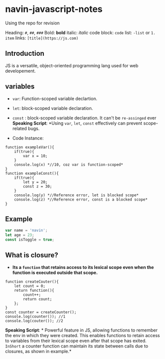 # navin-javascript-notes
Using the repo for revision 

Heading: `#`, `##`, `###`
Bold: **bold**
italic: *italic*
code block: ``code``
list: `-list` or `1. item`
links: `[title](https://js.com)`


## Introduction
JS is a versatile, object-oriented programming lang used for web developement. 

## variables
- `var`: Function-scoped variable declartion.
- `let`: block-scoped variable declaration.
- `const` : block-scoped variable declaration. It can't be `re-assinged` ever
**Speaking Script**: *Using `var`, `let`, `const` effectively can prevent scope-related bugs.

- Code Instance: 
```
function exampleVar(){
    if(true){
        var x = 10;
    }
    console.log(x) *//10, coz var is function-scoped*
}
function exampleConst(){
    if(true){
        let y = 20;
        const z = 30;
    }
    console.log(y) *//Reference error, let is blocked scope*
    console.log(z) *//Reference error, const is a blocked scope*
}
```

## Example 
```javascript
var name = 'navin';
let age = 23;
const isToggle = true;
```
## What is closure?
- **Its a `function` that retains access to its lexical scope even when the function is executed outside that scope.**
```
function createCouter(){
    let count = 0;
    return function(){
        count++;
        return count;
    };
}
const counter = createCounter();
console.log(counter()); //1
console.log(couter()); //2
```
**Speaking Script**: * Powerful feature in JS, allowing functions to remember the env in which they were created. This enables functions to retain access to variables from their lexical scope even after that scope has exited. `InShort` a counter function can maintain its state between calls due to closures, as shown in example.*


